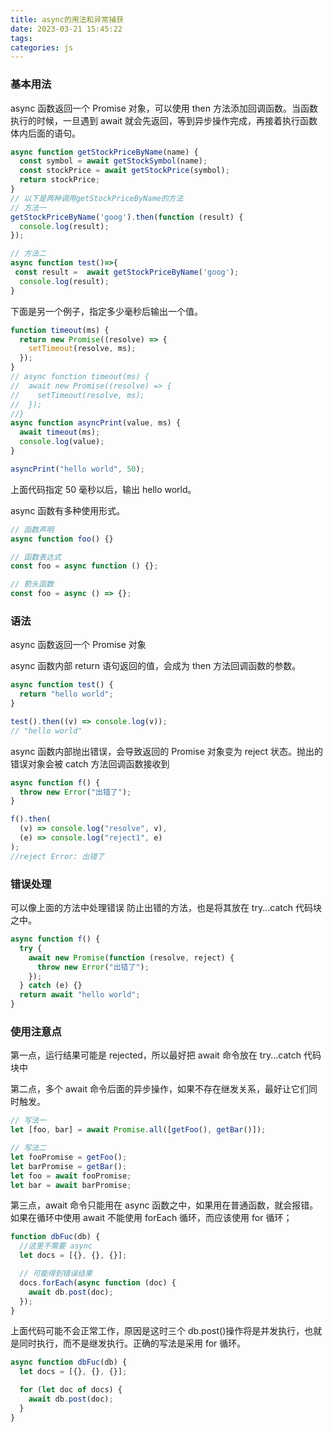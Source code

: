 ```yaml
---
title: async的用法和异常捕获
date: 2023-03-21 15:45:22
tags:
categories: js
---
```


### 基本用法

async 函数返回一个 Promise 对象，可以使用 then 方法添加回调函数。当函数执行的时候，一旦遇到 await 就会先返回，等到异步操作完成，再接着执行函数体内后面的语句。

```js
async function getStockPriceByName(name) {
  const symbol = await getStockSymbol(name);
  const stockPrice = await getStockPrice(symbol);
  return stockPrice;
}
// 以下是两种调用getStockPriceByName的方法
// 方法一
getStockPriceByName('goog').then(function (result) {
  console.log(result);
});

// 方法二
async function test()=>{
 const result =  await getStockPriceByName('goog');
  console.log(result);
}
```

下面是另一个例子，指定多少毫秒后输出一个值。

```js
function timeout(ms) {
  return new Promise((resolve) => {
    setTimeout(resolve, ms);
  });
}
// async function timeout(ms) {
//  await new Promise((resolve) => {
//    setTimeout(resolve, ms);
//  });
//}
async function asyncPrint(value, ms) {
  await timeout(ms);
  console.log(value);
}

asyncPrint("hello world", 50);
```

上面代码指定 50 毫秒以后，输出 hello world。

async 函数有多种使用形式。

```js
// 函数声明
async function foo() {}

// 函数表达式
const foo = async function () {};

// 箭头函数
const foo = async () => {};
```

### 语法

async 函数返回一个 Promise 对象

async 函数内部 return 语句返回的值，会成为 then 方法回调函数的参数。

```js
async function test() {
  return "hello world";
}

test().then((v) => console.log(v));
// "hello world"
```

async 函数内部抛出错误，会导致返回的 Promise 对象变为 reject 状态。抛出的错误对象会被 catch 方法回调函数接收到

```js
async function f() {
  throw new Error("出错了");
}

f().then(
  (v) => console.log("resolve", v),
  (e) => console.log("reject1", e)
);
//reject Error: 出错了
```

### 错误处理

可以像上面的方法中处理错误
防止出错的方法，也是将其放在 try...catch 代码块之中。

```js
async function f() {
  try {
    await new Promise(function (resolve, reject) {
      throw new Error("出错了");
    });
  } catch (e) {}
  return await "hello world";
}
```

### 使用注意点

第一点，运行结果可能是 rejected，所以最好把 await 命令放在 try...catch 代码块中

第二点，多个 await 命令后面的异步操作，如果不存在继发关系，最好让它们同时触发。

```js
// 写法一
let [foo, bar] = await Promise.all([getFoo(), getBar()]);

// 写法二
let fooPromise = getFoo();
let barPromise = getBar();
let foo = await fooPromise;
let bar = await barPromise;
```

第三点，await 命令只能用在 async 函数之中，如果用在普通函数，就会报错。
如果在循环中使用 await 不能使用 forEach 循环，而应该使用 for 循环；

```js
function dbFuc(db) {
  //这里不需要 async
  let docs = [{}, {}, {}];

  // 可能得到错误结果
  docs.forEach(async function (doc) {
    await db.post(doc);
  });
}
```

上面代码可能不会正常工作，原因是这时三个 db.post()操作将是并发执行，也就是同时执行，而不是继发执行。正确的写法是采用 for 循环。

```js
async function dbFuc(db) {
  let docs = [{}, {}, {}];

  for (let doc of docs) {
    await db.post(doc);
  }
}
```
